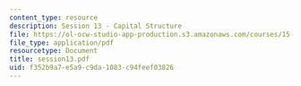 ```yaml
---
content_type: resource
description: Session 13 - Capital Structure
file: https://ol-ocw-studio-app-production.s3.amazonaws.com/courses/15-518-taxes-and-business-strategy-fall-2002/f352b9a7e5a9c9da1083c94feef03826_session13.pdf
file_type: application/pdf
resourcetype: Document
title: session13.pdf
uid: f352b9a7-e5a9-c9da-1083-c94feef03826
---
```

